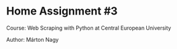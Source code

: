 # Home Assignment #3
Course: Web Scraping with Python at Central European University

Author: Márton Nagy
